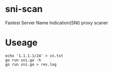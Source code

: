 # sni-scan
Fastest Server Name Indication(SNI) proxy scaner

# Useage
```
echo '1.1.1.1/24' > cn.txt
go run sni.go -h
go run sni.go > res.log
```
